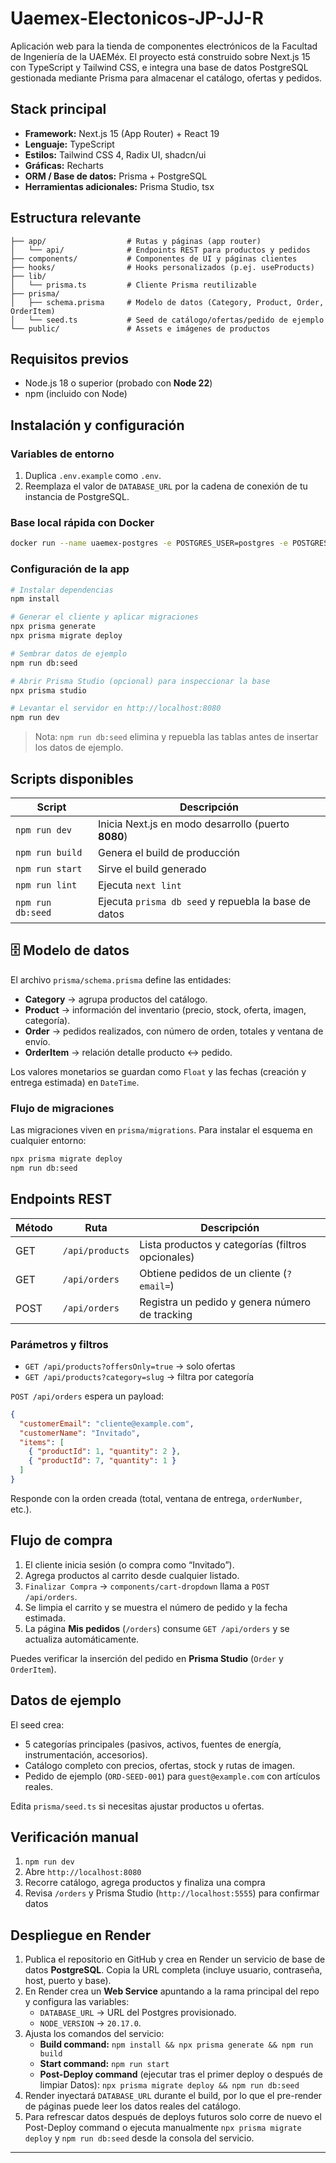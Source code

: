 # Uaemex-Electonicos-JP-JJ-R

Aplicación web para la tienda de componentes electrónicos de la Facultad de Ingeniería de la UAEMéx. El proyecto está construido sobre Next.js 15 con TypeScript y Tailwind CSS, e integra una base de datos PostgreSQL gestionada mediante Prisma para almacenar el catálogo, ofertas y pedidos.

##  Stack principal

- **Framework:** Next.js 15 (App Router) + React 19
- **Lenguaje:** TypeScript
- **Estilos:** Tailwind CSS 4, Radix UI, shadcn/ui
- **Gráficas:** Recharts
- **ORM / Base de datos:** Prisma + PostgreSQL
- **Herramientas adicionales:** Prisma Studio, tsx

##  Estructura relevante

```
├── app/                  # Rutas y páginas (app router)
│   └── api/              # Endpoints REST para productos y pedidos
├── components/           # Componentes de UI y páginas clientes
├── hooks/                # Hooks personalizados (p.ej. useProducts)
├── lib/
│   └── prisma.ts         # Cliente Prisma reutilizable
├── prisma/
│   ├── schema.prisma     # Modelo de datos (Category, Product, Order, OrderItem)
│   └── seed.ts           # Seed de catálogo/ofertas/pedido de ejemplo
└── public/               # Assets e imágenes de productos
```

##  Requisitos previos

- Node.js 18 o superior (probado con **Node 22**)
- npm (incluido con Node)

##  Instalación y configuración

### Variables de entorno

1. Duplica `.env.example` como `.env`.
2. Reemplaza el valor de `DATABASE_URL` por la cadena de conexión de tu instancia de PostgreSQL.

### Base local rápida con Docker

```bash
docker run --name uaemex-postgres -e POSTGRES_USER=postgres -e POSTGRES_PASSWORD=postgres -e POSTGRES_DB=uaemex -p 5432:5432 -d postgres:16
```

### Configuración de la app

```bash
# Instalar dependencias
npm install

# Generar el cliente y aplicar migraciones
npx prisma generate
npx prisma migrate deploy

# Sembrar datos de ejemplo
npm run db:seed

# Abrir Prisma Studio (opcional) para inspeccionar la base
npx prisma studio

# Levantar el servidor en http://localhost:8080
npm run dev
```

> Nota: `npm run db:seed` elimina y repuebla las tablas antes de insertar los datos de ejemplo.

## Scripts disponibles

| Script            | Descripción                                                                 |
| ----------------- | ---------------------------------------------------------------------------- |
| `npm run dev`     | Inicia Next.js en modo desarrollo (puerto **8080**)                          |
| `npm run build`   | Genera el build de producción                                               |
| `npm run start`   | Sirve el build generado                                                     |
| `npm run lint`    | Ejecuta `next lint`                                                         |
| `npm run db:seed` | Ejecuta `prisma db seed` y repuebla la base de datos                        |

## 🗄️ Modelo de datos

El archivo `prisma/schema.prisma` define las entidades:

- **Category** → agrupa productos del catálogo.
- **Product** → información del inventario (precio, stock, oferta, imagen, categoría).
- **Order** → pedidos realizados, con número de orden, totales y ventana de envío.
- **OrderItem** → relación detalle producto ↔ pedido.

Los valores monetarios se guardan como `Float` y las fechas (creación y entrega estimada) en `DateTime`.

### Flujo de migraciones

Las migraciones viven en `prisma/migrations`. Para instalar el esquema en cualquier entorno:

```bash
npx prisma migrate deploy
npm run db:seed
```

##  Endpoints REST

| Método | Ruta              | Descripción                                       |
| ------ | ----------------- | ------------------------------------------------- |
| GET    | `/api/products`   | Lista productos y categorías (filtros opcionales) |
| GET    | `/api/orders`     | Obtiene pedidos de un cliente (`?email=`)         |
| POST   | `/api/orders`     | Registra un pedido y genera número de tracking    |

### Parámetros y filtros

- `GET /api/products?offersOnly=true` → solo ofertas
- `GET /api/products?category=slug` → filtra por categoría

`POST /api/orders` espera un payload:

```json
{
  "customerEmail": "cliente@example.com",
  "customerName": "Invitado",
  "items": [
    { "productId": 1, "quantity": 2 },
    { "productId": 7, "quantity": 1 }
  ]
}
```

Responde con la orden creada (total, ventana de entrega, `orderNumber`, etc.).

## Flujo de compra

1. El cliente inicia sesión (o compra como “Invitado”).
2. Agrega productos al carrito desde cualquier listado.
3. `Finalizar Compra` → `components/cart-dropdown` llama a `POST /api/orders`.
4. Se limpia el carrito y se muestra el número de pedido y la fecha estimada.
5. La página **Mis pedidos** (`/orders`) consume `GET /api/orders` y se actualiza automáticamente.

Puedes verificar la inserción del pedido en **Prisma Studio** (`Order` y `OrderItem`).

## Datos de ejemplo

El seed crea:

- 5 categorías principales (pasivos, activos, fuentes de energía, instrumentación, accesorios).
- Catálogo completo con precios, ofertas, stock y rutas de imagen.
- Pedido de ejemplo (`ORD-SEED-001`) para `guest@example.com` con artículos reales.

Edita `prisma/seed.ts` si necesitas ajustar productos u ofertas.

##  Verificación manual

1. `npm run dev`
2. Abre `http://localhost:8080`
3. Recorre catálogo, agrega productos y finaliza una compra
4. Revisa `/orders` y Prisma Studio (`http://localhost:5555`) para confirmar datos

##  Despliegue en Render

1. Publica el repositorio en GitHub y crea en Render un servicio de base de datos **PostgreSQL**. Copia la URL completa (incluye usuario, contraseña, host, puerto y base).
2. En Render crea un **Web Service** apuntando a la rama principal del repo y configura las variables:
   - `DATABASE_URL` → URL del Postgres provisionado.
   - `NODE_VERSION` → `20.17.0`.
3. Ajusta los comandos del servicio:
   - **Build command:** `npm install && npx prisma generate && npm run build`
   - **Start command:** `npm run start`
   - **Post-Deploy command** (ejecutar tras el primer deploy o después de limpiar Datos): `npx prisma migrate deploy && npm run db:seed`
4. Render inyectará `DATABASE_URL` durante el build, por lo que el pre-render de páginas puede leer los datos reales del catálogo.
5. Para refrescar datos después de deploys futuros solo corre de nuevo el Post-Deploy command o ejecuta manualmente `npx prisma migrate deploy` y `npm run db:seed` desde la consola del servicio.

---
